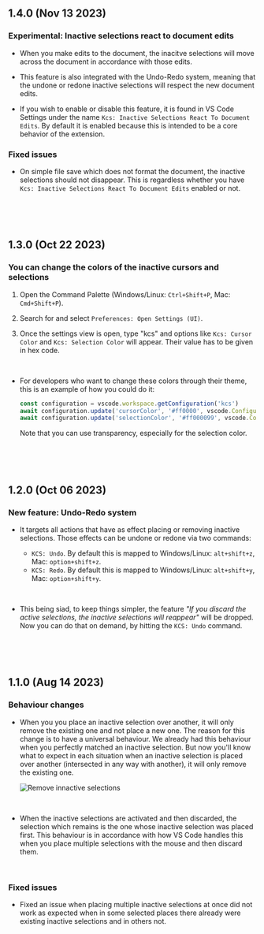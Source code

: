 <br>

## 1.4.0 (Nov 13 2023)

### Experimental: Inactive selections react to document edits

-  When you make edits to the document, the inacitve selections will move across the document in accordance with those edits.

-  This feature is also integrated with the Undo-Redo system, meaning that the undone or redone inactive selections will respect the new document edits.

-  If you wish to enable or disable this feature, it is found in VS Code Settings under the name `Kcs: Inactive Selections React To Document Edits`. By default it is enabled because this is intended to be a core behavior of the extension.

### Fixed issues

-  On simple file save which does not format the document, the inactive selections should not disappear. This is regardless whether you have `Kcs: Inactive Selections React To Document Edits` enabled or not.

<br>
<br>
<br>

## 1.3.0 (Oct 22 2023)

### You can change the colors of the inactive cursors and selections

1. Open the Command Palette (Windows/Linux: `Ctrl+Shift+P`, Mac: `Cmd+Shift+P`).

2. Search for and select `Preferences: Open Settings (UI)`.

3. Once the settings view is open, type "kcs" and options like `Kcs: Cursor Color` and `Kcs: Selection Color` will appear. Their value has to be given in hex code.

<br>

-  For developers who want to change these colors through their theme, this is an example of how you could do it:

   ```javascript
   const configuration = vscode.workspace.getConfiguration('kcs')
   await configuration.update('cursorColor', '#ff0000', vscode.ConfigurationTarget.Global)
   await configuration.update('selectionColor', '#ff000099', vscode.ConfigurationTarget.Global)
   ```

   Note that you can use transparency, especially for the selection color.

<br>
<br>
<br>

## 1.2.0 (Oct 06 2023)

### New feature: Undo-Redo system

-  It targets all actions that have as effect placing or removing inactive selections. Those effects can be undone or redone via two commands:

   -  `KCS: Undo`. By default this is mapped to Windows/Linux: `alt+shift+z`, Mac: `option+shift+z`.
   -  `KCS: Redo`. By default this is mapped to Windows/Linux: `alt+shift+y`, Mac: `option+shift+y`.

<br>

-  This being siad, to keep things simpler, the feature _"If you discard the active selections, the inactive selections will reappear"_ will be dropped. Now you can do that on demand, by hitting the `KCS: Undo` command.

<br>
<br>
<br>

## 1.1.0 (Aug 14 2023)

### Behaviour changes

-  When you you place an inactive selection over another, it will only remove the existing one and not place a new one. The reason for this change is to have a universal behaviour. We already had this behaviour when you perfectly matched an inactive selection. But now you'll know what to expect in each situation when an inactive selection is placed over another (intersected in any way with another), it will only remove the existing one.

   ![Remove innactive selections](https://media.giphy.com/media/v1.Y2lkPTc5MGI3NjExejJsdW1nMTZwdDBuOGxlMWc4aXFmMWo5dThzYmgxc3lhZXNqZWtrYSZlcD12MV9pbnRlcm5hbF9naWZfYnlfaWQmY3Q9Zw/h4XtMmQyasU1rIAQPZ/giphy.gif)

<br>

-  When the inactive selections are activated and then discarded, the selection which remains is the one whose inactive selection was placed first. This behaviour is in accordance with how VS Code handles this when you place multiple selections with the mouse and then discard them.

<br>

### Fixed issues

-  Fixed an issue when placing multiple inactive selections at once did not work as expected when in some selected places there already were existing inactive selections and in others not.

<br>
<br>
<br>
